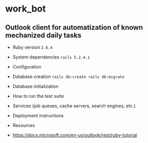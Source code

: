 # work_bot
## Outlook client for automatization of known mechanized daily tasks

* Ruby version
`2.6.4`

* System dependencies
`rails 5.2.4.1`

* Configuration

* Database creation
``
rails db:create
rails db:migrate
``

* Database initialization

* How to run the test suite

* Services (job queues, cache servers, search engines, etc.)

* Deployment instructions

* Resources
- https://docs.microsoft.com/en-us/outlook/rest/ruby-tutorial